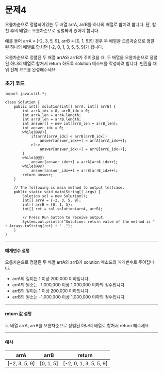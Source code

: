 # 문제4

오름차순으로 정렬되어있는 두 배열 arrA, arrB를 하나의 배열로 합치려 합니다. 단, 합친 후의 배열도 오름차순으로 정렬되어 있어야 합니다.

예를 들어 arrA = [-2, 3, 5, 9], arrB = [0, 1, 5]인 경우 두 배열을 오름차순으로 정렬된 하나의 배열로 합치면 [-2, 0, 1, 3, 5, 5, 9]가 됩니다.

오름차순으로 정렬된 두 배열 arrA와 arrB가 주어졌을 때, 두 배열을 오름차순으로 정렬된 하나의 배열로 합쳐서 return 하도록 solution 메소드를 작성하려 합니다. 빈칸을 채워 전체 코드를 완성해주세요.

### 초기 코드

```
import java.util.*;

class Solution {
    public int[] solution(int[] arrA, int[] arrB) {
        int arrA_idx = 0, arrB_idx = 0;
        int arrA_len = arrA.length;
        int arrB_len = arrB.length;
        int answer[] = new int[arrA_len + arrB_len];
        int answer_idx = 0;
        while(@@@){
            if(arrA[arrA_idx] < arrB[arrB_idx])
                answer[answer_idx++] = arrA[arrA_idx++];
            else
                answer[answer_idx++] = arrB[arrB_idx++];
        }
        while(@@@)
            answer[answer_idx++] = arrA[arrA_idx++];
        while(@@@)
            answer[answer_idx++] = arrB[arrB_idx++];
        return answer;
    }
    
    // The following is main method to output testcase.
    public static void main(String[] args) {
        Solution sol = new Solution();
        int[] arrA = {-2, 3, 5, 9};
        int[] arrB = {0, 1, 5};
        int[] ret = sol.solution(arrA, arrB);
 
        // Press Run button to receive output. 
        System.out.println("Solution: return value of the method is " + Arrays.toString(ret) + " .");
    }
}
```

---

#### 매개변수 설명
오름차순으로 정렬된 두 배열 arrA와 arrB가 solution 메소드의 매개변수로 주어집니다.

* arrA의 길이는 1 이상 200,000 이하입니다.
* arrA의 원소는 -1,000,000 이상 1,000,000 이하의 정수입니다.
* arrB의 길이는 1 이상 200,000 이하입니다.
* arrB의 원소는 -1,000,000 이상 1,000,000 이하의 정수입니다.

---

#### return 값 설명
두 배열 arrA, arrB를 오름차순으로 정렬된 하나의 배열로 합쳐서 return 해주세요.

---

#### 예시

| arrA          | arrB      | return                 |
|---------------|-----------|------------------------|
| [-2, 3, 5, 9] | [0, 1, 5] | [-2, 0, 1, 3, 5, 5, 9] |
